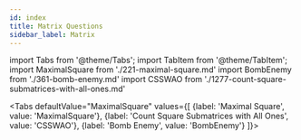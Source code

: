 ```yaml
---
id: index
title: Matrix Questions
sidebar_label: Matrix
---
```


import Tabs from '@theme/Tabs';
import TabItem from '@theme/TabItem';
import MaximalSquare from './221-maximal-square.md'
import BombEnemy from './361-bomb-enemy.md'
import CSSWAO from './1277-count-square-submatrices-with-all-ones.md'

<Tabs
defaultValue="MaximalSquare"
values={[
{label: 'Maximal Square', value: 'MaximalSquare'},
{label: 'Count Square Submatrices with All Ones', value: 'CSSWAO'},
{label: 'Bomb Enemy', value: 'BombEnemy'}
]}>
<TabItem value="MaximalSquare">
<MaximalSquare/>
</TabItem>
<TabItem value="CSSWAO">
<CSSWAO/>
</TabItem>
<TabItem value="BombEnemy">
<BombEnemy/>
</TabItem>
</Tabs>
